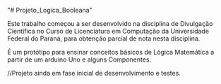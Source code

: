 "# Projeto_Logica_Booleana" 

Este trabalho começou a ser desenvolvido na disciplina de Divulgação Científica no Curso de Licenciatura em Computação da Universidade Federal do Paraná, para obtenção parcial de nota nesta disciplina.

É um protótipo para ensinar conceitos básicos de Lógica Matemática a partir de um arduino Uno e alguns Componentes.

//Projeto ainda em fase inicial de desenvolvimento e testes.
